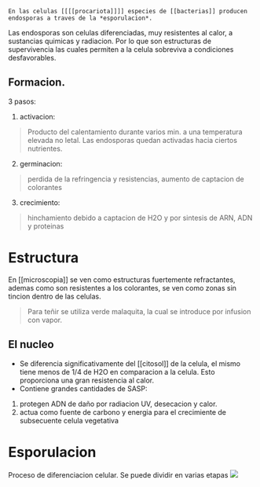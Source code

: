 	En las celulas [[[[procariota]]]] especies de [[bacterias]] producen endosporas a traves de la *esporulacion*. 
Las endosporas son celulas diferenciadas, muy resistentes al calor, a sustancias quimicas y radiacion. Por lo que son estructuras de supervivencia las cuales permiten a la celula sobreviva a condiciones desfavorables.

## Formacion.
3 pasos:
1. activacion:
>Producto del calentamiento durante varios min. a una temperatura elevada no letal. Las endosporas quedan activadas hacia ciertos nutrientes.
2. germinacion: 
>perdida de la refringencia y resistencias, aumento de captacion de colorantes 
3. crecimiento:
>hinchamiento debido a captacion de H2O y por sintesis de ARN, ADN y proteinas

# Estructura
En [[microscopia]] se ven como estructuras fuertemente refractantes, ademas como son resistentes a los colorantes, se ven como zonas sin tincion dentro de las celulas.
 >Para teñir se utiliza verde malaquita, la cual se introduce por infusion con vapor.
 
## El nucleo 
 - Se diferencia significativamente del [[citosol]] de la celula, el mismo tiene menos de 1/4 de H2O en comparacion a la celula. Esto proporciona una gran resistencia al calor.
- Contiene grandes cantidades de SASP:
 1. protegen ADN de daño por radiacion UV, desecacion y calor.
 2. actua como fuente de carbono y energia para el crecimiente de subsecuente celula vegetativa

# Esporulacion
Proceso de diferenciacion celular. Se puede dividir en varias etapas 
![](https://i.imgur.com/AjO2at4.jpg)

